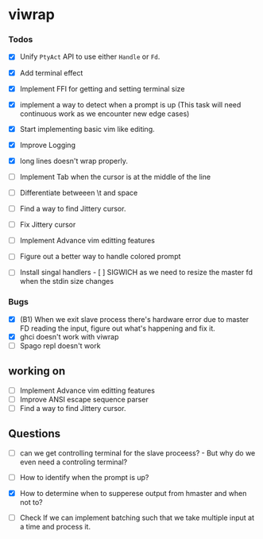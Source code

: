 # viwrap

### Todos

- [X] Unify `PtyAct` API to use either `Handle` or `Fd`.
- [X] Add terminal effect
- [X] Implement FFI for getting and setting terminal size
- [X] implement a way to detect when a prompt is up (This task will need continuous work as we encounter new edge cases)
- [X] Start implementing basic vim like editing.
- [X] Improve Logging
- [X] long lines doesn't wrap properly.

- [ ] Implement Tab when the cursor is at the middle of the line
- [ ] Differentiate betweeen \t and space
- [ ] Find a way to find Jittery cursor.
- [ ] Fix Jittery cursor
- [ ] Implement Advance vim editting features
- [ ] Figure out a better way to handle colored prompt
- [ ] Install singal handlers
	  - [ ] SIGWICH as we need to resize the master fd when the stdin size changes

### Bugs

- [X] (B1) When we exit slave process there's hardware error due to master FD reading the input, figure out what's happening and fix it.
- [X] ghci doesn't work with viwrap
- [ ] Spago repl doesn't work

## working on

- [ ] Implement Advance vim editting features
- [ ] Improve ANSI escape sequence parser
- [ ] Find a way to find Jittery cursor.

## Questions

- [ ] can we get controlling terminal for the slave proceess?
	  - But why do we even need a controling terminal?
	
- [ ] How to identify when the prompt is up?

- [X] How to determine when to supperese output from hmaster and when not to?

- [ ] Check If we can implement batching such that we take multiple input at a time and process it.
